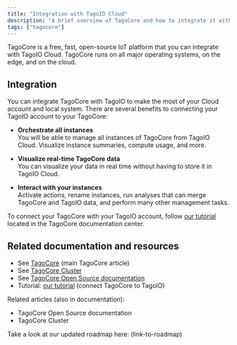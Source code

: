 ```yaml
---
title: "Integration with TagoIO Cloud"
description: "A brief overview of TagoCore and how to integrate it with TagoIO Cloud, including the main benefits of integration and links to related TagoCore documentation and resources."
tags: ["tagocore"]
---
```


TagoCore is a free, fast, open-source IoT platform that you can integrate with TagoIO Cloud. TagoCore runs on all major operating systems, on the edge, and on the cloud.

## Integration

You can integrate TagoCore with TagoIO to make the most of your Cloud account and local system. There are several benefits to connecting your TagoIO account to your TagoCore:

- **Orchestrate all instances**  
  You will be able to manage all instances of TagoCore from TagoIO Cloud. Visualize instance summaries, compute usage, and more.

- **Visualize real-time TagoCore data**  
  You can visualize your data in real time without having to store it in TagoIO Cloud.

- **Interact with your instances**  
  Activate actions, rename instances, run analyses that can merge TagoCore and TagoIO data, and perform many other management tasks.

To connect your TagoCore with your TagoIO account, follow [our tutorial](link-to-TagoCore-tutorial) located in the TagoCore documentation center.

## Related documentation and resources

- See [TagoCore](link-to-TagoCore) (main TagoCore article)
- See [TagoCore Cluster](link-to-TagoCore-Cluster)
- See [TagoCore Open Source documentation](link-to-TagoCore-Open-Source-documentation)
- Tutorial: [our tutorial](link-to-TagoCore-tutorial) (connect TagoCore to TagoIO)

Related articles (also in documentation):
- TagoCore Open Source documentation
- TagoCore Cluster

<!-- Image placeholder: Learning Center banner -->

Take a look at our updated roadmap here: (link-to-roadmap)